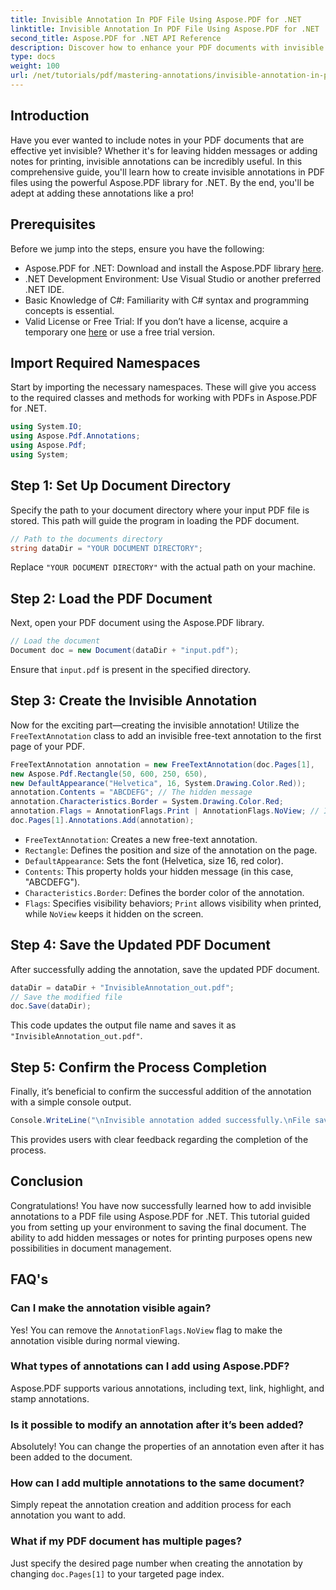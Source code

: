 ```yaml
---
title: Invisible Annotation In PDF File Using Aspose.PDF for .NET
linktitle: Invisible Annotation In PDF File Using Aspose.PDF for .NET
second_title: Aspose.PDF for .NET API Reference
description: Discover how to enhance your PDF documents with invisible annotations using Aspose.PDF for .NET. This comprehensive tutorial walks you through the process of creating effective yet discreet notes within your PDFs.
type: docs
weight: 100
url: /net/tutorials/pdf/mastering-annotations/invisible-annotation-in-pdf-file/
---
```

## Introduction

Have you ever wanted to include notes in your PDF documents that are effective yet invisible? Whether it's for leaving hidden messages or adding notes for printing, invisible annotations can be incredibly useful. In this comprehensive guide, you'll learn how to create invisible annotations in PDF files using the powerful Aspose.PDF library for .NET. By the end, you'll be adept at adding these annotations like a pro!

## Prerequisites

Before we jump into the steps, ensure you have the following:

- Aspose.PDF for .NET: Download and install the Aspose.PDF library [here](https://releases.aspose.com/pdf/net/).
- .NET Development Environment: Use Visual Studio or another preferred .NET IDE.
- Basic Knowledge of C#: Familiarity with C# syntax and programming concepts is essential.
- Valid License or Free Trial: If you don’t have a license, acquire a temporary one [here](https://purchase.aspose.com/temporary-license/) or use a free trial version.

## Import Required Namespaces

Start by importing the necessary namespaces. These will give you access to the required classes and methods for working with PDFs in Aspose.PDF for .NET.

```csharp
using System.IO;
using Aspose.Pdf.Annotations;
using Aspose.Pdf;
using System;
```

## Step 1: Set Up Document Directory

Specify the path to your document directory where your input PDF file is stored. This path will guide the program in loading the PDF document.

```csharp
// Path to the documents directory
string dataDir = "YOUR DOCUMENT DIRECTORY";
```

Replace `"YOUR DOCUMENT DIRECTORY"` with the actual path on your machine.

## Step 2: Load the PDF Document

Next, open your PDF document using the Aspose.PDF library.

```csharp
// Load the document
Document doc = new Document(dataDir + "input.pdf");
```

Ensure that `input.pdf` is present in the specified directory.

## Step 3: Create the Invisible Annotation

Now for the exciting part—creating the invisible annotation! Utilize the `FreeTextAnnotation` class to add an invisible free-text annotation to the first page of your PDF.

```csharp
FreeTextAnnotation annotation = new FreeTextAnnotation(doc.Pages[1], 
new Aspose.Pdf.Rectangle(50, 600, 250, 650), 
new DefaultAppearance("Helvetica", 16, System.Drawing.Color.Red));
annotation.Contents = "ABCDEFG"; // The hidden message
annotation.Characteristics.Border = System.Drawing.Color.Red;
annotation.Flags = AnnotationFlags.Print | AnnotationFlags.NoView; // Invisible on-screen
doc.Pages[1].Annotations.Add(annotation);
```

- `FreeTextAnnotation`: Creates a new free-text annotation.
- `Rectangle`: Defines the position and size of the annotation on the page.
- `DefaultAppearance`: Sets the font (Helvetica, size 16, red color).
- `Contents`: This property holds your hidden message (in this case, "ABCDEFG").
- `Characteristics.Border`: Defines the border color of the annotation.
- `Flags`: Specifies visibility behaviors; `Print` allows visibility when printed, while `NoView` keeps it hidden on the screen.

## Step 4: Save the Updated PDF Document

After successfully adding the annotation, save the updated PDF document.

```csharp
dataDir = dataDir + "InvisibleAnnotation_out.pdf";
// Save the modified file
doc.Save(dataDir);
```

This code updates the output file name and saves it as `"InvisibleAnnotation_out.pdf"`.

## Step 5: Confirm the Process Completion

Finally, it’s beneficial to confirm the successful addition of the annotation with a simple console output.

```csharp
Console.WriteLine("\nInvisible annotation added successfully.\nFile saved at " + dataDir);
```

This provides users with clear feedback regarding the completion of the process.

## Conclusion

Congratulations! You have now successfully learned how to add invisible annotations to a PDF file using Aspose.PDF for .NET. This tutorial guided you from setting up your environment to saving the final document. The ability to add hidden messages or notes for printing purposes opens new possibilities in document management.

## FAQ's

### Can I make the annotation visible again?
Yes! You can remove the `AnnotationFlags.NoView` flag to make the annotation visible during normal viewing.

### What types of annotations can I add using Aspose.PDF?
Aspose.PDF supports various annotations, including text, link, highlight, and stamp annotations.

### Is it possible to modify an annotation after it’s been added?
Absolutely! You can change the properties of an annotation even after it has been added to the document.

### How can I add multiple annotations to the same document?
Simply repeat the annotation creation and addition process for each annotation you want to add.

### What if my PDF document has multiple pages?
Just specify the desired page number when creating the annotation by changing `doc.Pages[1]` to your targeted page index.
